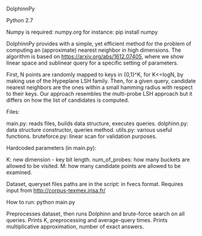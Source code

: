 DolphinnPy

Python 2.7

Numpy is required: numpy.org
for instance: pip install numpy

DolphinnPy provides with a simple, yet efficient method for the problem of computing an (approximate) nearest neighbor in high dimensions. The algorithm is based on https://arxiv.org/abs/1612.07405, where we show linear space and sublinear query for a specific setting of parameters.

First, N points are randomly mapped to keys in {0,1}^K, for K<=logN, by making use of the Hypeplane LSH family. Then, for a given query, candidate nearest neighbors are the ones within a small hamming radius with respect to their keys. Our approach resembles the multi-probe LSH approach but it differs on how the list of candidates is computed.

Files:

main.py: reads files, builds data structure, executes queries. dolphinn.py: data structure constructor, queries method. utils.py: various useful functions. bruteforce.py: linear scan for validation purposes.

Hardcoded parameters (in main.py):

K: new dimension - key bit length. 
num_of_probes: how many buckets are allowed to be visited. 
M: how many candidate points are allowed to be examined.

Dataset, queryset files paths are in the script: in fvecs format.
Requires input from http://corpus-texmex.irisa.fr/

How to run: python main.py

Preprocesses dataset, then runs Dolphinn and brute-force search on all queries.
Prints K, preprocessing and average-query times.
Prints multiplicative approximation, number of exact answers.

